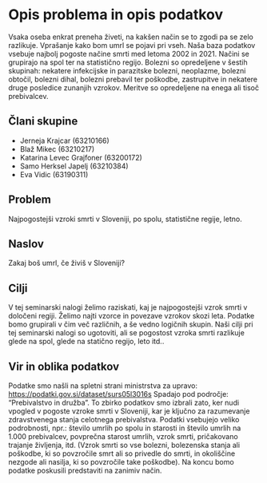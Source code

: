 # Opis problema in opis podatkov

Vsaka oseba enkrat preneha živeti, na kakšen način se to zgodi pa se zelo razlikuje. Vprašanje kako bom umrl se pojavi pri vseh. 
Naša baza podatkov vsebuje najbolj pogoste načine smrti med letoma 2002 in 2021. Načini se grupirajo na spol ter na statistično regijo. Bolezni so opredeljene v šestih skupinah: nekatere infekcijske in parazitske bolezni, neoplazme, bolezni obtočil, bolezni dihal, bolezni prebavil ter poškodbe, zastrupitve in nekatere druge posledice zunanjih vzrokov. Meritve so opredeljene na enega ali tisoč prebivalcev.
## Člani skupine
* Jerneja Krajcar (63210166)
* Blaž Mikec (63210217)
* Katarina Levec Grajfoner (63200172)
* Samo Herksel Japelj (63210384)
* Eva Vidic (63190311)
## Problem 
Najpogostejši vzroki smrti v Sloveniji, po spolu, statistične regije, letno.
## Naslov 
Zakaj boš umrl, če živiš v Sloveniji?
## Cilji 
V tej seminarski nalogi želimo raziskati, kaj je najpogostejši vzrok smrti v določeni regiji. Želimo najti vzorce in povezave vzrokov skozi leta. Podatke bomo grupirali v čim več različnih, a še vedno logičnih skupin.
Naši cilji pri tej seminarski nalogi so ugotoviti, ali se pogostost vzroka smrti razlikuje glede na spol, glede na statično regijo, leto itd..
## Vir in oblika podatkov
Podatke smo našli na spletni strani ministrstva za upravo:  https://podatki.gov.si/dataset/surs05l3016s
Spadajo pod področje: “Prebivalstvo in družba”. 
To zbirko podatkov smo izbrali zato, ker nudi vpogled v pogoste vzroke smrti v Sloveniji, kar je ključno za razumevanje zdravstvenega stanja celotnega prebivalstva. Podatki vsebujejo veliko podrobnosti, npr.:  število umrlih po spolu in starosti in število umrlih na 1.000 prebivalcev, povprečna starost umrlih, vzrok smrti, pričakovano trajanje življenja, itd. (Vzrok smrti so vse bolezni, bolezenska stanja ali poškodbe, ki so povzročile smrt ali so privedle do smrti, in okoliščine nezgode ali nasilja, ki so povzročile take poškodbe).
Na koncu bomo podatke poskusili predstaviti na zanimiv način.
